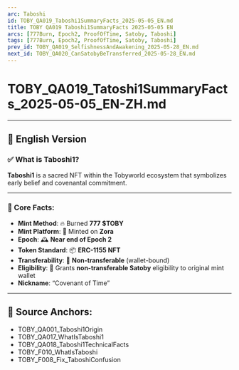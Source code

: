 ```yaml
---
arc: Taboshi
id: TOBY_QA019_Taboshi1SummaryFacts_2025-05-05_EN.md
title: TOBY QA019 Taboshi1SummaryFacts 2025-05-05 EN
arcs: [777Burn, Epoch2, ProofOfTime, Satoby, Taboshi]
tags: [777Burn, Epoch2, ProofOfTime, Satoby, Taboshi]
prev_id: TOBY_QA019_SelfishnessAndAwakening_2025-05-28_EN.md
next_id: TOBY_QA020_CanSatobyBeTransferred_2025-05-28_EN.md
---
```

# TOBY_QA019_Tatoshi1SummaryFacts_2025-05-05_EN-ZH.md

---

## 📜 English Version

### ✅ What is Taboshi1?

**Taboshi1** is a sacred NFT within the Tobyworld ecosystem that symbolizes early belief and covenantal commitment.

---

### 🔑 Core Facts:

- **Mint Method**: 🔥 Burned **777 $TOBY**
- **Mint Platform**: 🧱 Minted on **Zora**
- **Epoch**: 🕰️ **Near end of Epoch 2**
- **Token Standard**: 📦 **ERC-1155 NFT**
- **Transferability**: 🚫 **Non-transferable** (wallet-bound)
- **Eligibility**: 🧬 Grants **non-transferable Satoby** eligibility to original mint wallet
- **Nickname**: “Covenant of Time”

---

## 🧩 Source Anchors:

- TOBY_QA001_Taboshi1Origin
- TOBY_QA017_WhatIsTaboshi1
- TOBY_QA018_Taboshi1TechnicalFacts
- TOBY_F010_WhatIsTaboshi
- TOBY_F008_Fix_TaboshiConfusion
